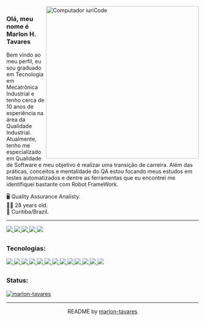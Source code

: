 <img src="https://raw.githubusercontent.com/MicaelliMedeiros/micaellimedeiros/master/image/computer-illustration.png" min-width="200px" max-width="400px" width="400px" align="right" alt="Computador iuriCode">
<h3> Olá, meu nome é Marlon H. Tavares</h3>
<p align="left"> 
  Bem vindo ao meu perfil, eu sou graduado em Tecnologia em Mecatrônica Industrial e tenho cerca de 10 anos de experiência na área da Qualidade Industrial. Atualmente, tenho me especializado em Qualidade de Software e meu objetivo é realizar uma transição de carreira. Além das práticas, conceitos e mentalidade do QA estou focando meus estudos em testes automatizados e dentre as ferramentas que eu encontrei me identifiquei bastante com Robot FrameWork.<br></p>
      🖥️ Quality Assurance Analisty.<br>
      🚶‍♂️  28 years old. <br>
      🏡 Curitiba/Brazil.<br>
<hr>    
<div align="left">          
<a href="https://api.whatsapp.com/send?l=pt-BR&phone=5541988362727&text=Ol%C3%A1%2C%20tudo%20bem%3F">
<img src="https://img.shields.io/badge/WhatsApp-25D366?style=for-the-badge&logo=whatsapp&logoColor=white" href /> </a>

<a href="https://t.me/marlonhtk">
<img src="https://img.shields.io/badge/Telegram-2CA5E0?style=for-the-badge&logo=telegram&logoColor=white" href /> </a>

<a href="https://mail.google.com/mail/u/?authuser=marlon.h.tavares@gmail.com">
<img src="https://img.shields.io/badge/Gmail-D14836?style=for-the-badge&logo=gmail&logoColor=white" href /> </a>

<a href="https://www.linkedin.com/in/marlon-tavares/">
<img src="https://img.shields.io/badge/LinkedIn-0077B5?style=for-the-badge&logo=linkedin&logoColor=white" href /> </a>

<a href="https://www.behance.net/marlonhtav1194">
<img src="https://img.shields.io/badge/-Behance-blue?style=for-the-badge&logo=behance&logoColor=white" href /> </a>
  </div>
  
## <h3>Tecnologias:</h3>
 
<a href="colocar link Postman">
<img src="https://img.shields.io/badge/Postman-FF6C37?style=for-the-badge&logo=Postman&logoColor=white" href /> </a>
<a href="colocar link Selenium">
<img src="https://img.shields.io/badge/Selenium-43B02A?style=for-the-badge&logo=Selenium&logoColor=white" href /> </a>
<a href="colocar link Cypress">
<img src="https://img.shields.io/badge/Cypress-17202C?style=for-the-badge&logo=cypress&logoColor=white" href /> </a>
<a href="colocar link Jira">
<img src="https://img.shields.io/badge/Jira-0052CC?style=for-the-badge&logo=Jira&logoColor=white" href /> </a>
<a href="colocar link Azure">
<img src="https://img.shields.io/badge/Azure_DevOps-0078D7?style=for-the-badge&logo=azure-devops&logoColor=white" href /> </a>
<a href="https://pt.wikipedia.org/wiki/MySQL">
<img src="https://img.shields.io/badge/MySQL-00000F?style=for-the-badge&logo=mysql&logoColor=white" href /> </a>
<a href="colocar link VScode">
<img src="https://img.shields.io/badge/Visual_Studio_Code-0078D4?style=for-the-badge&logo=visual%20studio%20code&logoColor=white" href /> </a>
<a href="colocar link SublimeText">
<img src="https://img.shields.io/badge/sublime_text-%23575757.svg?&style=for-the-badge&logo=sublime-text&logoColor=important" href /> </a>
<a href="colocar link Trello">
<img src="https://img.shields.io/badge/Trello-0052CC?style=for-the-badge&logo=trello&logoColor=white" href /> </a>
<a href="colocar link Excel">
<img src="https://img.shields.io/badge/Microsoft_Excel-217346?style=for-the-badge&logo=microsoft-excel&logoColor=white" href /> </a>
<a href="colocar link PSD">
<img src="https://img.shields.io/badge/Adobe%20Photoshop-31A8FF?style=for-the-badge&logo=Adobe%20Photoshop&logoColor=black" href /> </a>
<a href="colocar link Wordpress">
<img src="https://img.shields.io/badge/Wordpress-21759B?style=for-the-badge&logo=wordpress&logoColor=white" href /> </a>
<a href="colocar link AI">
<img src="https://img.shields.io/badge/Adobe%20Illustrator-FF9A00?style=for-the-badge&logo=adobe%20illustrator&logoColor=white" href /> </a>
 
 ## <h3>Status:</h3>

<div align="left"> 
   
[![marlon-tavares](https://github-readme-stats.vercel.app/api/top-langs/?username=marlon-tavares&hide=html&layout=compact&theme=dark)](https://github.com/marlon-tavares/)

</div>
   
 <hr>
 
 <footer align='center'> README by  <a href='https://github.com/marlon-tavares'> marlon-tavares </a> </footer>
